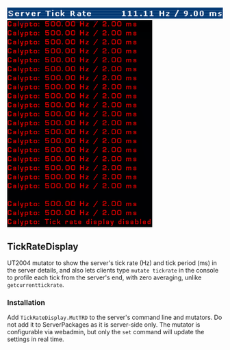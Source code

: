 ![Server Details](https://github.com/Calypto/TickRateDisplay/blob/main/ServerDetails.png?raw=true)
![Mutate Tickrate](https://github.com/Calypto/TickRateDisplay/blob/main/MutateTickrate.png?raw=true)

## TickRateDisplay
UT2004 mutator to show the server's tick rate (Hz) and tick period (ms) in the server details, and also lets clients type `mutate tickrate` in the console to profile each tick from the server's end, with zero averaging, unlike `getcurrenttickrate`.

### Installation
Add `TickRateDisplay.MutTRD` to the server's command line and mutators. Do not add it to ServerPackages as it is server-side only. The mutator is configurable via webadmin, but only the `set` command will update the settings in real time.
